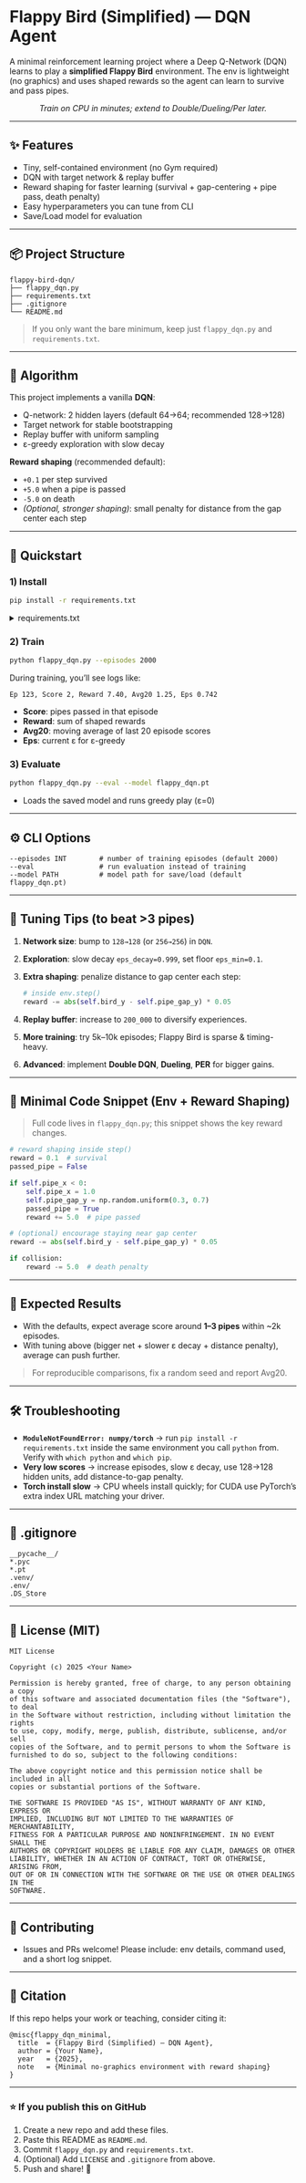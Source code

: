 # Flappy Bird (Simplified) — DQN Agent

A minimal reinforcement learning project where a Deep Q-Network (DQN) learns to play a **simplified Flappy Bird** environment. The env is lightweight (no graphics) and uses shaped rewards so the agent can learn to survive and pass pipes.

<p align="center">
  <em>Train on CPU in minutes; extend to Double/Dueling/Per later.</em>
</p>

---

## ✨ Features

* Tiny, self-contained environment (no Gym required)
* DQN with target network & replay buffer
* Reward shaping for faster learning (survival + gap-centering + pipe pass, death penalty)
* Easy hyperparameters you can tune from CLI
* Save/Load model for evaluation

---

## 📦 Project Structure

```
flappy-bird-dqn/
├── flappy_dqn.py         
├── requirements.txt      
├── .gitignore            
└── README.md              
```

> If you only want the bare minimum, keep just `flappy_dqn.py` and `requirements.txt`.

---

## 🧠 Algorithm

This project implements a vanilla **DQN**:

* Q-network: 2 hidden layers (default 64→64; recommended 128→128)
* Target network for stable bootstrapping
* Replay buffer with uniform sampling
* ε-greedy exploration with slow decay

**Reward shaping** (recommended default):

* `+0.1` per step survived
* `+5.0` when a pipe is passed
* `-5.0` on death
* *(Optional, stronger shaping)*: small penalty for distance from the gap center each step

---

## 🚀 Quickstart

### 1) Install

```bash
pip install -r requirements.txt
```

<details>
<summary>requirements.txt</summary>

```
numpy
torch>=2.0.0
pygame>=2.5.0
```

</details>

### 2) Train
```bash
python flappy_dqn.py --episodes 2000
```

During training, you’ll see logs like:

```
Ep 123, Score 2, Reward 7.40, Avg20 1.25, Eps 0.742
```

* **Score**: pipes passed in that episode
* **Reward**: sum of shaped rewards
* **Avg20**: moving average of last 20 episode scores
* **Eps**: current ε for ε-greedy

### 3) Evaluate

```bash
python flappy_dqn.py --eval --model flappy_dqn.pt
```

* Loads the saved model and runs greedy play (ε=0)

---

## ⚙️ CLI Options

```
--episodes INT        # number of training episodes (default 2000)
--eval                # run evaluation instead of training
--model PATH          # model path for save/load (default flappy_dqn.pt)
```

---

## 🔧 Tuning Tips (to beat >3 pipes)

1. **Network size**: bump to `128→128` (or `256→256`) in `DQN`.
2. **Exploration**: slow decay `eps_decay=0.999`, set floor `eps_min=0.1`.
3. **Extra shaping**: penalize distance to gap center each step:

   ```python
   # inside env.step()
   reward -= abs(self.bird_y - self.pipe_gap_y) * 0.05
   ```
4. **Replay buffer**: increase to `200_000` to diversify experiences.
5. **More training**: try 5k–10k episodes; Flappy Bird is sparse & timing-heavy.
6. **Advanced**: implement **Double DQN**, **Dueling**, **PER** for bigger gains.

---

## 🧩 Minimal Code Snippet (Env + Reward Shaping)

> Full code lives in `flappy_dqn.py`; this snippet shows the key reward changes.

```python
# reward shaping inside step()
reward = 0.1  # survival
passed_pipe = False

if self.pipe_x < 0:
    self.pipe_x = 1.0
    self.pipe_gap_y = np.random.uniform(0.3, 0.7)
    passed_pipe = True
    reward += 5.0  # pipe passed

# (optional) encourage staying near gap center
reward -= abs(self.bird_y - self.pipe_gap_y) * 0.05

if collision:
    reward -= 5.0  # death penalty
```

---

## 🧪 Expected Results

* With the defaults, expect average score around **1–3 pipes** within \~2k episodes.
* With tuning above (bigger net + slower ε decay + distance penalty), average can push further.

> For reproducible comparisons, fix a random seed and report Avg20.

---

## 🛠 Troubleshooting

* **`ModuleNotFoundError: numpy/torch`** → run `pip install -r requirements.txt` inside the same environment you call `python` from. Verify with `which python` and `which pip`.
* **Very low scores** → increase episodes, slow ε decay, use 128→128 hidden units, add distance-to-gap penalty.
* **Torch install slow** → CPU wheels install quickly; for CUDA use PyTorch’s extra index URL matching your driver.

---

## 📝 .gitignore

```
__pycache__/
*.pyc
*.pt
.venv/
.env/
.DS_Store
```

---

## 📄 License (MIT)

```
MIT License

Copyright (c) 2025 <Your Name>

Permission is hereby granted, free of charge, to any person obtaining a copy
of this software and associated documentation files (the "Software"), to deal
in the Software without restriction, including without limitation the rights
to use, copy, modify, merge, publish, distribute, sublicense, and/or sell
copies of the Software, and to permit persons to whom the Software is
furnished to do so, subject to the following conditions:

The above copyright notice and this permission notice shall be included in all
copies or substantial portions of the Software.

THE SOFTWARE IS PROVIDED "AS IS", WITHOUT WARRANTY OF ANY KIND, EXPRESS OR
IMPLIED, INCLUDING BUT NOT LIMITED TO THE WARRANTIES OF MERCHANTABILITY,
FITNESS FOR A PARTICULAR PURPOSE AND NONINFRINGEMENT. IN NO EVENT SHALL THE
AUTHORS OR COPYRIGHT HOLDERS BE LIABLE FOR ANY CLAIM, DAMAGES OR OTHER
LIABILITY, WHETHER IN AN ACTION OF CONTRACT, TORT OR OTHERWISE, ARISING FROM,
OUT OF OR IN CONNECTION WITH THE SOFTWARE OR THE USE OR OTHER DEALINGS IN THE
SOFTWARE.
```

---

## 🤝 Contributing

* Issues and PRs welcome! Please include: env details, command used, and a short log snippet.

---

## 📣 Citation

If this repo helps your work or teaching, consider citing it:

```
@misc{flappy_dqn_minimal,
  title  = {Flappy Bird (Simplified) — DQN Agent},
  author = {Your Name},
  year   = {2025},
  note   = {Minimal no-graphics environment with reward shaping}
}
```

---

### ⭐ If you publish this on GitHub

1. Create a new repo and add these files.
2. Paste this README as `README.md`.
3. Commit `flappy_dqn.py` and `requirements.txt`.
4. (Optional) Add `LICENSE` and `.gitignore` from above.
5. Push and share! 🚀
